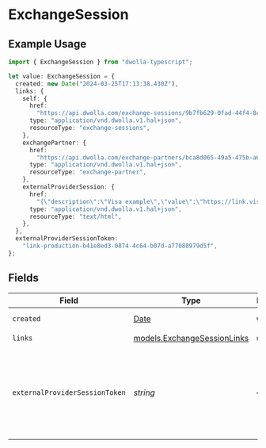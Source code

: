 # ExchangeSession

## Example Usage

```typescript
import { ExchangeSession } from "dwolla-typescript";

let value: ExchangeSession = {
  created: new Date("2024-03-25T17:13:38.430Z"),
  links: {
    self: {
      href:
        "https://api.dwolla.com/exchange-sessions/9b7fb629-0fad-44f4-8c5e-44c25a0bfa8e",
      type: "application/vnd.dwolla.v1.hal+json",
      resourceType: "exchange-sessions",
    },
    exchangePartner: {
      href:
        "https://api.dwolla.com/exchange-partners/bca8d065-49a5-475b-a6b4-509bc8504d22",
      type: "application/vnd.dwolla.v1.hal+json",
      resourceType: "exchange-partner",
    },
    externalProviderSession: {
      href:
        "{\"description\":\"Visa example\",\"value\":\"https://link.visa.com/1.0/account-check/connect?client_id=f16f7c7407f4434dbcaf269b230c12ed&redirect_uri=https://api-uat.dwolla.com/redirect/tink&authorization_code=47e23deab3924351a0c6193d90e5add5&market=US&locale=en_US&state=a2V5Ojk6dWRiRkRYWGlIVGdZZUNycUdCa0s3Zz09OmI1ZVE0YWRUYkFrSWNiKzFxTXdmQlVkcVNWWW5nMjtQNjBaWERxUDh5aTBpWEQzTHROdUZRd2xLMTUzYnZ4RU8=&session_id=628d927030ee43a38054da5166dcbee14e06dc02c00e45f2b4a5d986bab5d08f\"}",
      type: "application/vnd.dwolla.v1.hal+json",
      resourceType: "text/html",
    },
  },
  externalProviderSessionToken:
    "link-production-b41e8ed3-0874-4c64-b07d-a77088979d5f",
};
```

## Fields

| Field                                                                                         | Type                                                                                          | Required                                                                                      | Description                                                                                   | Example                                                                                       |
| --------------------------------------------------------------------------------------------- | --------------------------------------------------------------------------------------------- | --------------------------------------------------------------------------------------------- | --------------------------------------------------------------------------------------------- | --------------------------------------------------------------------------------------------- |
| `created`                                                                                     | [Date](https://developer.mozilla.org/en-US/docs/Web/JavaScript/Reference/Global_Objects/Date) | :heavy_check_mark:                                                                            | N/A                                                                                           | 2024-03-25T17:13:38.430Z                                                                      |
| `links`                                                                                       | [models.ExchangeSessionLinks](../models/exchangesessionlinks.md)                              | :heavy_check_mark:                                                                            | N/A                                                                                           |                                                                                               |
| `externalProviderSessionToken`                                                                | *string*                                                                                      | :heavy_minus_sign:                                                                            | Present for Plaid exchange sessions.<br/>Contains the token to initialize the Plaid Link flow.<br/> | link-production-b41e8ed3-0874-4c64-b07d-a77088979d5f                                          |